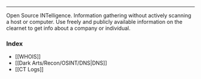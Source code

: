 -- -
Open Source INTelligence. Information gathering without actively scanning a host or computer. Use freely and publicly available information on the clearnet to get info about a company or individual. 
### Index
- [[WHOIS]]
- [[Dark Arts/Recon/OSINT/DNS|DNS]]
- [[CT Logs]]